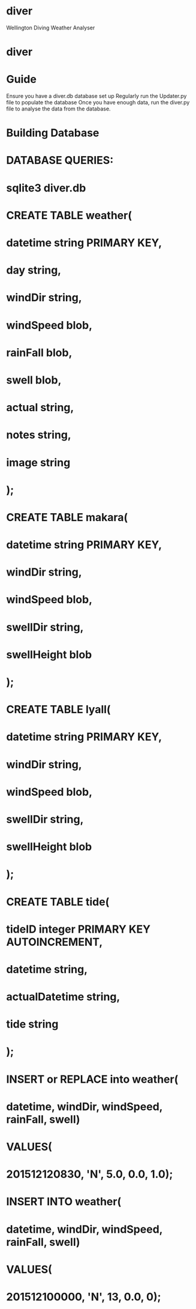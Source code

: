 # diver
Wellington Diving Weather Analyser
# diver

# Guide #

Ensure you have a diver.db database set up
Regularly run the Updater.py file to populate the database
Once you have enough data, run the diver.py file to analyse the data from the database.

# Building Database #

# DATABASE QUERIES:

# sqlite3 diver.db

# CREATE TABLE weather(
# datetime string PRIMARY KEY,
# day string,
# windDir string,
# windSpeed blob,
# rainFall blob,
# swell blob,
# actual string,
# notes string,
# image string
# );

# CREATE TABLE makara(
# datetime string PRIMARY KEY,
# windDir string,
# windSpeed blob,
# swellDir string,
# swellHeight blob
# );

# CREATE TABLE lyall(
# datetime string PRIMARY KEY,
# windDir string,
# windSpeed blob,
# swellDir string,
# swellHeight blob
# );

# CREATE TABLE tide(
# tideID integer PRIMARY KEY AUTOINCREMENT,
# datetime string,
# actualDatetime string,
# tide string
# );

# INSERT or REPLACE into weather(
# datetime, windDir, windSpeed, rainFall, swell)
# VALUES(
# 201512120830, 'N', 5.0, 0.0, 1.0);

# INSERT INTO weather(
# datetime, windDir, windSpeed, rainFall, swell)
# VALUES(
# 201512100000, 'N', 13, 0.0, 0);